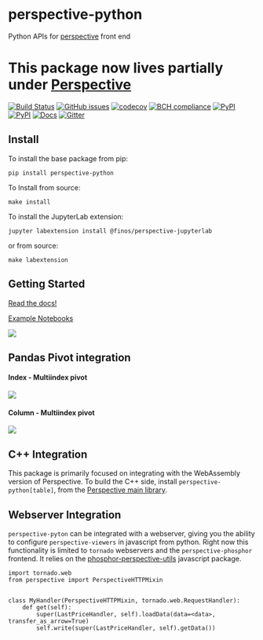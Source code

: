 # perspective-python
Python APIs for [perspective](https://github.com/finos/perspective) front end

# This package now lives partially under [Perspective](https://github.com/finos/perspective)

[![Build Status](https://travis-ci.org/timkpaine/perspective-python.svg?branch=master)](https://travis-ci.org/timkpaine/perspective-python)
[![GitHub issues](https://img.shields.io/github/issues/timkpaine/perspective-python.svg)]()
[![codecov](https://codecov.io/gh/timkpaine/perspective-python/branch/master/graph/badge.svg)](https://codecov.io/gh/timkpaine/perspective-python)
[![BCH compliance](https://bettercodehub.com/edge/badge/timkpaine/perspective-python?branch=master)](https://bettercodehub.com/)
[![PyPI](https://img.shields.io/pypi/v/perspective-python.svg)](https://pypi.python.org/pypi/perspective-python)
[![PyPI](https://img.shields.io/pypi/l/perspective-python.svg)](https://pypi.python.org/pypi/perspective-python)
[![Docs](https://img.shields.io/readthedocs/perspective-python.svg)](https://perspective-python.readthedocs.io)
[![Gitter](https://img.shields.io/gitter/room/nwjs/nw.js.svg)](https://gitter.im/finos/perspective)


## Install
To install the base package from pip:

`pip install perspective-python`

To Install from source:

`make install`


To install the JupyterLab extension:

`jupyter labextension install @finos/perspective-jupyterlab`

or from source:

`make labextension`

## Getting Started
[Read the docs!](http://perspective-python.readthedocs.io/en/latest/index.html)

[Example Notebooks](https://github.com/timkpaine/perspective-python/tree/master/examples)

![](https://github.com/timkpaine/perspective-python/raw/master/docs/img/scatter.png)


## Pandas Pivot integration

#### Index - Multiindex pivot
![](https://github.com/timkpaine/perspective-python/raw/master/docs/img/pandas1.png)

#### Column - Multiindex pivot
![](https://github.com/timkpaine/perspective-python/raw/master/docs/img/pandas2.png)

## C++ Integration
This package is primarily focused on integrating with the WebAssembly version of Perspective. To build the C++ side, install `perspective-python[table]`, from the [Perspective main library](https://github.com/finos/perspective/tree/master/python).

## Webserver Integration
`perspective-pyton` can be integrated with a webserver, giving you the ability to configure `perspective-viewers` in javascript from python. Right now this functionality is limited to `tornado` webservers and the `perspective-phosphor` frontend. It relies on the [phosphor-perspective-utils](https://github.com/timkpaine/phosphor-perspective-utils) javascript package.

```python3
import tornado.web
from perspective import PerspectiveHTTPMixin


class MyHandler(PerspectiveHTTPMixin, tornado.web.RequestHandler):
    def get(self):
        super(LastPriceHandler, self).loadData(data=<data>, transfer_as_arrow=True)
        self.write(super(LastPriceHandler, self).getData())
```


